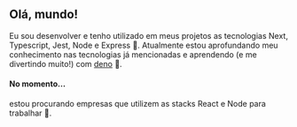 <!--
**euliveiras/euliveiras** is a ✨ _special_ ✨ repository because its `README.md` (this file) appears on your GitHub profile.

Here are some ideas to get you started:

- 🔭 I’m currently working on ...
- 🌱 I’m currently learning ...
- 👯 I’m looking to collaborate on ...
- 🤔 I’m looking for help with ...
- 💬 Ask me about ...
- 📫 How to reach me: ...
- 😄 Pronouns: ...
- ⚡ Fun fact: ...
-->

## Olá, mundo! 
Eu sou desenvolver e tenho utilizado em meus projetos as tecnologias Next, Typescript, Jest, Node e Express 🚀. Atualmente estou aprofundando meu conhecimento nas tecnologias já mencionadas e aprendendo (e me divertindo muito!) com [deno](https://deno.land/) 🦕.

#### No momento...
estou procurando empresas que utilizem as stacks React e Node para trabalhar 🔎.



